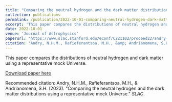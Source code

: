 ```yaml
---
title: "Comparing the neutral hydrogen and the dark matter distributions using a representative mock Universe"
collection: publications
permalink: /publication/2022-10-01-comparing-neutral-hydrogen-dark-matter-distributions
excerpt: 'This paper compares the distributions of neutral hydrogen and dark matter using a representative mock Universe.'
date: 2022-10-01
venue: 'Journal of Astrophysics'
paperurl: 'https://www.slac.stanford.edu/econf/C221102/proceed22/andry-nmh.pdf'
citation: 'Andry, N.H.M., Rafieferantsoa, M.H., &amp; Andrianomena, S.H. (2023). &quot;Comparing the neutral hydrogen and the dark matter distributions using a representative mock Universe.&quot; <i>SLAC</i>.'
---
```

This paper compares the distributions of neutral hydrogen and dark matter using a representative mock Universe.

[Download paper here](https://www.slac.stanford.edu/econf/C221102/proceed22/andry-nmh.pdf)

Recommended citation: Andry, N.H.M., Rafieferantsoa, M.H., & Andrianomena, S.H. (2023). "Comparing the neutral hydrogen and the dark matter distributions using a representative mock Universe." <i>SLAC</i>.